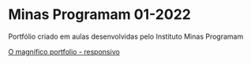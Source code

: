 # Minas Programam 01-2022

Portfólio criado em aulas desenvolvidas pelo Instituto Minas Programam


[O magnifico portfolio - responsivo](https://dand-e.github.io/portfolio-mp/)

